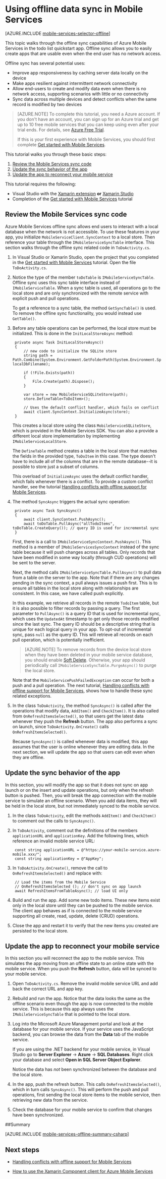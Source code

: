 <properties
	pageTitle="Using offline data in Mobile Services (Xamarin Android) | Mobile Dev Center"
	description="Learn how to use Azure Mobile Services to cache and sync offline data in your Xamarin Android application"
	documentationCenter="xamarin"
	authors="lindydonna"
	editor="wesmc"
	manager="dwrede"
	services="mobile-services"/>

<tags
	ms.service="mobile-services"
	ms.workload="mobile"
	ms.tgt_pltfrm="mobile-xamarin-android"
	ms.devlang="dotnet"
	ms.topic="article"
	ms.date="06/15/2015"
	ms.author="donnam"/>

# Using offline data sync in Mobile Services

[AZURE.INCLUDE [mobile-services-selector-offline](../../includes/mobile-services-selector-offline.md)]

This topic walks through the offline sync capabilities of Azure Mobile Services in the todo list quickstart app. Offline sync allows you to easily create apps that are usable even when the end user has no network access.

Offline sync has several potential uses:

* Improve app responsiveness by caching server data locally on the device
* Make apps resilient against intermittent network connectivity
* Allow end-users to create and modify data even when there is no network access, supporting scenarios with little or no connectivity
* Sync data across multiple devices and detect conflicts when the same record is modified by two devices

>[AZURE.NOTE] To complete this tutorial, you need a Azure account. If you don't have an account, you can sign up for an Azure trial and get up to 10 free mobile services that you can keep using even after your trial ends. For details, see <a href="http://www.windowsazure.com/pricing/free-trial/?WT.mc_id=AE564AB28" target="_blank">Azure Free Trial</a>.
>
> If this is your first experience with Mobile Services, you should first complete [Get started with Mobile Services].

This tutorial walks you through these basic steps:

1. [Review the Mobile Services sync code]
2. [Update the sync behavior of the app]
3. [Update the app to reconnect your mobile service]

This tutorial requires the following:

* Visual Studio with the [Xamarin extension] **or** [Xamarin Studio]
* Completion of the [Get started with Mobile Services] tutorial

## <a name="review-offline"></a>Review the Mobile Services sync code

Azure Mobile Services offline sync allows end users to interact with a local database when the network is not accessible. To use these features in your app, you initialize `MobileServiceClient.SyncContext` to a local store. Then reference your table through the `IMobileServiceSyncTable` interface.
This section walks through the offline sync related code in `ToDoActivity.cs`.

1. In Visual Studio or Xamarin Studio, open the project that you completed in the [Get started with Mobile Services] tutorial. Open the file `ToDoActivity.cs`.

2. Notice the type of the member `toDoTable` is `IMobileServiceSyncTable`. Offline sync uses this sync table interface instead of `IMobileServiceTable`. When a sync table is used, all operations go to the local store and are only synchronized with the remote service with explicit push and pull operations.

    To get a reference to a sync table, the method `GetSyncTable()` is used. To remove the offline sync functionality, you would instead use `GetTable()`.

3. Before any table operations can be performed, the local store must be initialized. This is done in the `InitLocalStoreAsync` method:

        private async Task InitLocalStoreAsync()
        {
            // new code to initialize the SQLite store
            string path = Path.Combine(System.Environment.GetFolderPath(System.Environment.SpecialFolder.Personal), localDbFilename);

            if (!File.Exists(path))
            {
                File.Create(path).Dispose();
            }

            var store = new MobileServiceSQLiteStore(path);
            store.DefineTable<ToDoItem>();

            // Uses the default conflict handler, which fails on conflict
            await client.SyncContext.InitializeAsync(store);
        }

    This creates a local store using the class `MobileServiceSQLiteStore`, which is provided in the Mobile Services SDK. You can also a provide a different local store implementation by implementing `IMobileServiceLocalStore`.

    The `DefineTable` method creates a table in the local store that matches the fields in the provided type, `ToDoItem` in this case. The type doesn't have to include all of the columns that are in the remote database--it is possible to store just a subset of columns.

    This overload of `InitializeAsync` uses the default conflict handler, which fails whenever there is a conflict. To provide a custom conflict handler, see the tutorial [Handling conflicts with offline support for Mobile Services].

4. The method `SyncAsync` triggers the actual sync operation:

        private async Task SyncAsync()
        {
            await client.SyncContext.PushAsync();
            await toDoTable.PullAsync("allTodoItems", toDoTable.CreateQuery()); // query ID is used for incremental sync
        }

    First, there is a call to `IMobileServiceSyncContext.PushAsync()`. This method is a member of `IMobileServicesSyncContext` instead of the sync table because it will push changes across all tables. Only records that have been modified in some way locally (through CUD operations) will be sent to the server.

    Next, the method calls `IMobileServiceSyncTable.PullAsync()` to pull data from a table on the server to the app. Note that if there are any changes pending in the sync context, a pull always issues a push first. This is to ensure all tables in the local store along with relationships are consistent. In this case, we have called push explicitly.

    In this example, we retrieve all records in the remote `TodoItem` table, but it is also possible to filter records by passing a query. The first parameter to `PullAsync()` is a query ID that is used for incremental sync, which uses the `UpdatedAt` timestamp to get only those records modified since the last sync. The query ID should be a descriptive string that is unique for each logical query in your app. To opt-out of incremental sync, pass `null` as the query ID. This will retrieve all records on each pull operation, which is potentially inefficient.

    >[AZURE.NOTE] To remove records from the device local store when they have been deleted in your mobile service database, you should enable [Soft Delete]. Otherwise, your app should periodically call `IMobileServiceSyncTable.PurgeAsync()` to purge the local store.

    Note that the `MobileServicePushFailedException` can occur for both a push and a pull operation. The next tutorial, [Handling conflicts with offline support for Mobile Services], shows how to handle these sync related exceptions.

5. In the class `ToDoActivity`, the method `SyncAsync()` is called after the operations that modify data, `AddItem()` and `CheckItem()`. It is also called from `OnRefreshItemsSelected()`, so that users get the latest data whenever they push the **Refresh** button. The app also performs a sync on launch, since `ToDoActivity.OnCreate()` calls `OnRefreshItemsSelected()`.

    Because `SyncAsync()` is called whenever data is modified, this app assumes that the user is online whenever they are editing data. In the next section, we will update the app so that users can edit even when they are offline.

## <a name="update-sync"></a>Update the sync behavior of the app

In this section, you will modify the app so that it does not sync on app launch or on the insert and update operations, but only when the refresh button is pushed. Then, you will break the app connection with the mobile service to simulate an offline scenario. When you add data items, they will be held in the local store, but not immediately synced to the mobile service.

1. In the class `ToDoActivity`, edit the methods `AddItem()` and `CheckItem()` to comment out the calls to `SyncAsync()`.

2. In `ToDoActivity`, comment out the definitions of the members `applicationURL` and `applicationKey`. Add the following lines, which reference an invalid mobile service URL:

        const string applicationURL = @"https://your-mobile-service.azure-mobile.xxx/";
        const string applicationKey = @"AppKey";

3. In `ToDoActivity.OnCreate()`, remove the call to `OnRefreshItemsSelected()` and replace with:

        // Load the items from the Mobile Service
        // OnRefreshItemsSelected (); // don't sync on app launch
        await RefreshItemsFromTableAsync(); // load UI only

4. Build and run the app. Add some new todo items. These new items exist only in the local store until they can be pushed to the mobile service. The client app behaves as if is connected to the mobile service supporting all create, read, update, delete (CRUD) operations.

5. Close the app and restart it to verify that the new items you created are persisted to the local store.

## <a name="update-online-app"></a>Update the app to reconnect your mobile service

In this section you will reconnect the app to the mobile service. This simulates the app moving from an offline state to an online state with the mobile service. When you push the **Refresh** button, data will be synced to your mobile service.

1. Open `ToDoActivity.cs`. Remove the invalid mobile service URL and add back the correct URL and app key.

2. Rebuild and run the app. Notice that the data looks the same as the offline scenario even though the app is now connected to the mobile service. This is because this app always uses the `IMobileServiceSyncTable` that is pointed to the local store.

3. Log into the Microsoft Azure Management portal and look at the database for your mobile service. If your service uses the JavaScript backend, you can browse the data from the **Data** tab of the mobile service.

    If you are using the .NET backend for your mobile service, in Visual Studio go to **Server Explorer** -> **Azure** -> **SQL Databases**. Right click your database and select **Open in SQL Server Object Explorer**.

    Notice the data has *not* been synchronized between the database and the local store.

4. In the app, push the refresh button. This calls `OnRefreshItemsSelected()`, which in turn calls `SyncAsync()`. This will perform the push and pull operations, first sending the local store items to the mobile service, then retrieving new data from the service.

5. Check the database for your mobile service to confirm that changes have been synchronized.

##Summary

[AZURE.INCLUDE [mobile-services-offline-summary-csharp](../../includes/mobile-services-offline-summary-csharp.md)]

## Next steps

* [Handling conflicts with offline support for Mobile Services]

* [How to use the Xamarin Component client for Azure Mobile Services]

<!-- Anchors. -->
[Review the Mobile Services sync code]: #review-offline
[Update the sync behavior of the app]: #update-sync
[Update the app to reconnect your mobile service]: #update-online-app

<!-- Images -->


<!-- URLs. -->
[Handling conflicts with offline support for Mobile Services]: ../mobile-services-xamarin-android-handling-conflicts-offline-data.md
[Get started with data]: mobile-services-android-get-started-data.md
[Get started with Mobile Services]: mobile-services-android-get-started.md
[How to use the Xamarin Component client for Azure Mobile Services]: partner-xamarin-mobile-services-how-to-use-client-library.md
[Soft Delete]: mobile-services-using-soft-delete.md

[Mobile Services SDK Nuget]: http://www.nuget.org/packages/WindowsAzure.MobileServices/1.3.0
[SQLite store nuget]: http://www.nuget.org/packages/WindowsAzure.MobileServices.SQLiteStore/1.0.0
[Xamarin Studio]: http://xamarin.com/download
[Xamarin extension]: http://xamarin.com/visual-studio
[NuGet Addin for Xamarin]: https://github.com/mrward/monodevelop-nuget-addin
 